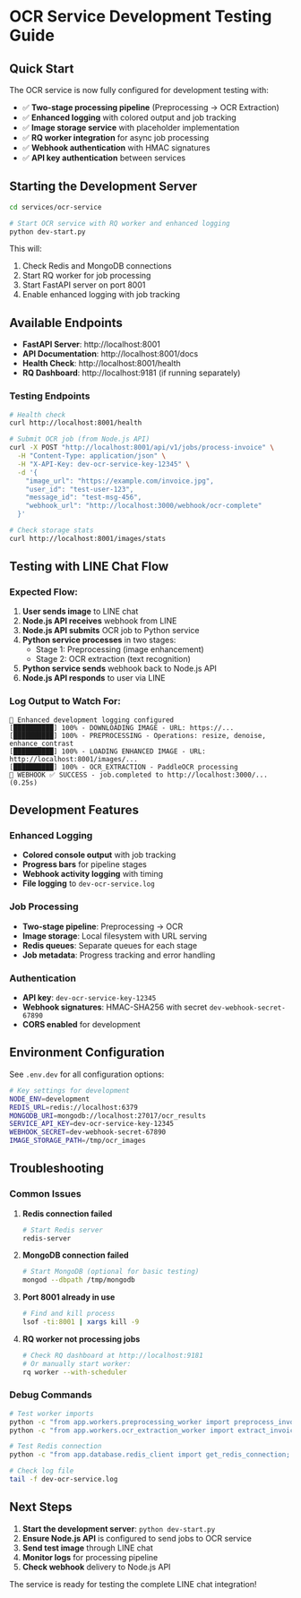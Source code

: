 # OCR Service Development Testing Guide

## Quick Start

The OCR service is now fully configured for development testing with:

- ✅ **Two-stage processing pipeline** (Preprocessing → OCR Extraction)
- ✅ **Enhanced logging** with colored output and job tracking
- ✅ **Image storage service** with placeholder implementation
- ✅ **RQ worker integration** for async job processing
- ✅ **Webhook authentication** with HMAC signatures
- ✅ **API key authentication** between services

## Starting the Development Server

```bash
cd services/ocr-service

# Start OCR service with RQ worker and enhanced logging
python dev-start.py
```

This will:
1. Check Redis and MongoDB connections
2. Start RQ worker for job processing
3. Start FastAPI server on port 8001
4. Enable enhanced logging with job tracking

## Available Endpoints

- **FastAPI Server**: http://localhost:8001
- **API Documentation**: http://localhost:8001/docs
- **Health Check**: http://localhost:8001/health
- **RQ Dashboard**: http://localhost:9181 (if running separately)

### Testing Endpoints

```bash
# Health check
curl http://localhost:8001/health

# Submit OCR job (from Node.js API)
curl -X POST "http://localhost:8001/api/v1/jobs/process-invoice" \
  -H "Content-Type: application/json" \
  -H "X-API-Key: dev-ocr-service-key-12345" \
  -d '{
    "image_url": "https://example.com/invoice.jpg",
    "user_id": "test-user-123",
    "message_id": "test-msg-456",
    "webhook_url": "http://localhost:3000/webhook/ocr-complete"
  }'

# Check storage stats
curl http://localhost:8001/images/stats
```

## Testing with LINE Chat Flow

### Expected Flow:
1. **User sends image** to LINE chat
2. **Node.js API receives** webhook from LINE
3. **Node.js API submits** OCR job to Python service
4. **Python service processes** in two stages:
   - Stage 1: Preprocessing (image enhancement)
   - Stage 2: OCR extraction (text recognition)
5. **Python service sends** webhook back to Node.js API
6. **Node.js API responds** to user via LINE

### Log Output to Watch For:

```
🚀 Enhanced development logging configured
[██████████] 100% - DOWNLOADING IMAGE - URL: https://...
[██████████] 100% - PREPROCESSING - Operations: resize, denoise, enhance_contrast
[██████████] 100% - LOADING ENHANCED IMAGE - URL: http://localhost:8001/images/...
[██████████] 100% - OCR_EXTRACTION - PaddleOCR processing
📡 WEBHOOK ✅ SUCCESS - job.completed to http://localhost:3000/... (0.25s)
```

## Development Features

### Enhanced Logging
- **Colored console output** with job tracking
- **Progress bars** for pipeline stages
- **Webhook activity logging** with timing
- **File logging** to `dev-ocr-service.log`

### Job Processing
- **Two-stage pipeline**: Preprocessing → OCR
- **Image storage**: Local filesystem with URL serving
- **Redis queues**: Separate queues for each stage
- **Job metadata**: Progress tracking and error handling

### Authentication
- **API key**: `dev-ocr-service-key-12345`
- **Webhook signatures**: HMAC-SHA256 with secret `dev-webhook-secret-67890`
- **CORS enabled** for development

## Environment Configuration

See `.env.dev` for all configuration options:

```bash
# Key settings for development
NODE_ENV=development
REDIS_URL=redis://localhost:6379
MONGODB_URI=mongodb://localhost:27017/ocr_results
SERVICE_API_KEY=dev-ocr-service-key-12345
WEBHOOK_SECRET=dev-webhook-secret-67890
IMAGE_STORAGE_PATH=/tmp/ocr_images
```

## Troubleshooting

### Common Issues

1. **Redis connection failed**
   ```bash
   # Start Redis server
   redis-server
   ```

2. **MongoDB connection failed**
   ```bash
   # Start MongoDB (optional for basic testing)
   mongod --dbpath /tmp/mongodb
   ```

3. **Port 8001 already in use**
   ```bash
   # Find and kill process
   lsof -ti:8001 | xargs kill -9
   ```

4. **RQ worker not processing jobs**
   ```bash
   # Check RQ dashboard at http://localhost:9181
   # Or manually start worker:
   rq worker --with-scheduler
   ```

### Debug Commands

```bash
# Test worker imports
python -c "from app.workers.preprocessing_worker import preprocess_invoice_image; print('OK')"
python -c "from app.workers.ocr_extraction_worker import extract_invoice_text; print('OK')"

# Test Redis connection
python -c "from app.database.redis_client import get_redis_connection; conn = get_redis_connection(); conn.ping(); print('Redis OK')"

# Check log file
tail -f dev-ocr-service.log
```

## Next Steps

1. **Start the development server**: `python dev-start.py`
2. **Ensure Node.js API** is configured to send jobs to OCR service
3. **Send test image** through LINE chat
4. **Monitor logs** for processing pipeline
5. **Check webhook** delivery to Node.js API

The service is ready for testing the complete LINE chat integration!
